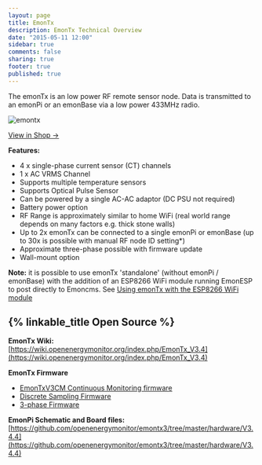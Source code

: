 ```yaml
---
layout: page
title: EmonTx
description: EmonTx Technical Overview
date: "2015-05-11 12:00"
sidebar: true
comments: false
sharing: true
footer: true
published: true
---
```


The emonTx is an low power RF remote sensor node. Data is transmitted to an emonPi or an emonBase via a low power 433MHz radio.

![emontx](/images/setup/emontx.jpg)

<a class="btn pull-right" href="http://shop.openenergymonitor.com/emontx-v3-electricity-monitoring-transmitter-unit-433mhz/">View in Shop &rarr; </a>

**Features:**

- 4 x single-phase current sensor (CT) channels
- 1 x AC VRMS Channel
- Supports multiple temperature sensors
- Supports Optical Pulse Sensor
- Can be powered by a single AC-AC adaptor (DC PSU not required)
- Battery power option
- RF Range is approximately similar to home WiFi (real world range depends on many factors e.g. thick stone walls)
- Up to 2x emonTx can be connected to a single emonPi or emonBase (up to 30x is possible with manual RF node ID setting*)
- Approximate three-phase possible with firmware update
- Wall-mount option

**Note:** it is possible to use emonTx 'standalone' (without emonPi / emonBase) with the addition of an ESP8266 WiFi module running EmonESP to post directly to Emoncms. See [Using emonTx with the ESP8266 WiFi module](/setup/esp8266-adapter-emontx/)

## {% linkable_title Open Source %}

**EmonTx Wiki:**<br> [https://wiki.openenergymonitor.org/index.php/EmonTx_V3.4](https://wiki.openenergymonitor.org/index.php/EmonTx_V3.4)

**EmonTx Firmware**<br>

- [EmonTxV3CM Continuous Monitoring firmware](https://github.com/openenergymonitor/EmonTxV3CM)
- [Discrete Sampling Firmware](https://github.com/openenergymonitor/emontx3/tree/master/firmware)
- [3-phase Firmware](https://github.com/openenergymonitor/emontx-3phase/)

**EmonPi Schematic and Board files:**<br> [https://github.com/openenergymonitor/emontx3/tree/master/hardware/V3.4.4](https://github.com/openenergymonitor/emontx3/tree/master/hardware/V3.4.4)

